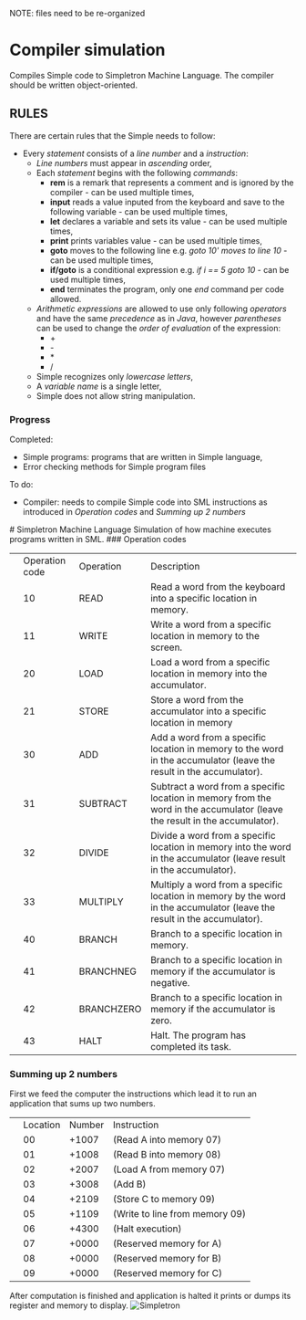 NOTE: files need to be re-organized

# Compiler simulation
Compiles Simple code to Simpletron Machine Language.
The compiler should be written object-oriented.
## RULES
There are certain rules that the Simple needs to follow:
<ul>
    <li>Every <i>statement</i> consists of a <i>line number</i> and a <i>instruction</i>:
        <ul><li><i>Line numbers</i> must appear in <i>ascending</i> order,</li>
            <li>Each <i>statement</i> begins with the following <i>commands</i>:
                <ul>
                    <li><b>rem</b> is a remark that represents a comment and is ignored by the compiler - can be used multiple times,</li>
                    <li><b>input</b> reads a value inputed from the keyboard and save to the following variable - can be used multiple times,</li>
                    <li><b>let</b> declares a variable and sets its value - can be used multiple times,</li>
                    <li><b>print</b> prints variables value - can be used multiple times,</li>
                    <li><b>goto</b> moves to the following line e.g. <i>goto 10' moves to line 10</i> - can be used multiple times,</li>
                    <li><b>if/goto</b> is a conditional expression e.g. <i>if i == 5 goto 10</i> - can be used multiple times,</li>
                    <li><b>end</b> terminates the program, only one <i>end</i> command per code allowed.</li>
                </ul>
            </li>
            <li><i>Arithmetic expressions</i> are allowed to use only following <i>operators</i> and have the same <i>precedence</i> as in <i>Java</i>, however <i>parentheses</i> can be used to change the <i>order of evaluation</i> of the expression:
                <ul>
                    <li>+</li>
                    <li>-</li>
                    <li>*</li>
                    <li>/</li>
                </ul>
            </li>
            <li>Simple recognizes only <i>lowercase letters</i>,</li>
            <li>A <i>variable name</i> is a single letter,</li>
            <li>Simple does not allow string manipulation.</li>
        </ul>
    </li>
</ul>

### Progress 

Completed:
<ul>
<li>Simple programs: programs that are written in Simple language,</li>
<li>Error checking methods for Simple program files</li>
</ul>
To do:
<ul>
<li>Compiler: needs to compile Simple code into SML instructions as introduced in <i>Operation codes</i> and <i>Summing up 2 numbers</i></li>
</ul>
# Simpletron Machine Language
Simulation of how machine executes programs written in SML.
### Operation codes
<table>
    <th>
        <td>Operation code</td>
        <td>Operation</td>
        <td>Description</td>
    </th>
    <tr>
        <td></td>
        <td>10</td>
        <td>READ</td>
        <td>Read a word from the keyboard into a specific location in memory.</td>
    </tr>
    <tr>
        <td></td>
        <td>11</td>
        <td>WRITE</td>
        <td>Write a word from a specific location in memory to the screen.</td>
    </tr>
    <tr>
        <td></td>
        <td>20</td>
        <td>LOAD</td>
        <td>Load a word from a specific location in memory into the accumulator.</td>
    </tr>
    <tr>
        <td></td>
        <td>21</td>
        <td>STORE</td>
        <td>Store a word from the accumulator into a specific location in memory</td>
    </tr>
    <tr>
        <td></td>
        <td>30</td>
        <td>ADD</td>
        <td>Add a word from a specific location in memory to the word in the accumulator (leave the result in the accumulator).</td>
    </tr>
    <tr>
        <td></td>
        <td>31</td>
        <td>SUBTRACT</td>
        <td>Subtract a word from a specific location in memory from the word in the accumulator (leave the result in the accumulator).</td>
    </tr>
    <tr>
        <td></td>
        <td>32</td>
        <td>DIVIDE</td>
        <td>Divide a word from a specific location in memory into the word in the accumulator (leave result in the accumulator).</td>
    </tr>
    <tr>
        <td></td>
        <td>33</td>
        <td>MULTIPLY</td>
        <td>Multiply a word from a specific location in memory by the word in the accumulator (leave the result in the accumulator).</td>
    </tr>
    <tr>
        <td></td>
        <td>40</td>
        <td>BRANCH</td>
        <td>Branch to a specific location in memory.</td>
    </tr>
    <tr>
        <td></td>
        <td>41</td>
        <td>BRANCHNEG</td>
        <td>Branch to a specific location in memory if the accumulator is negative.</td>
    </tr>
    <tr>
        <td></td>
        <td>42</td>
        <td>BRANCHZERO</td>
        <td>Branch to a specific location in memory if the accumulator is zero.</td>
    </tr>
    <tr>
        <td></td>
        <td>43</td>
        <td>HALT</td>
        <td>Halt. The program has completed its task.</td>
    </tr>
</table>

### Summing up 2 numbers
First we feed the computer the instructions which lead it to run an application that sums up two numbers.
<table>
    <th>
        <td>Location</td>
        <td>Number</td>
        <td>Instruction</td>
    </th>
    <tr>
        <td></td>
        <td>00</td>
        <td>+1007</td>
        <td>(Read A into memory 07)</td>
    </tr>
    <tr>
        <td></td>
        <td>01</td>
        <td>+1008</td>
        <td>(Read B into memory 08)</td>
    </tr>
    <tr>
        <td></td>
        <td>02</td>
        <td>+2007</td>
        <td>(Load A from memory 07)</td>
    </tr>
    <tr>
        <td></td>
        <td>03</td>
        <td>+3008</td>
        <td>(Add B)</td>
    </tr>
    <tr>
        <td></td>
        <td>04</td>
        <td>+2109</td>
        <td>(Store C to memory 09)</td>
    </tr>
    <tr>
        <td></td>
        <td>05</td>
        <td>+1109</td>
        <td>(Write to line from memory 09)</td>
    </tr>
    <tr>
        <td></td>
        <td>06</td>
        <td>+4300</td>
        <td>(Halt execution)</td>
    </tr>
    <tr>
        <td></td>
        <td>07</td>
        <td>+0000</td>
        <td>(Reserved memory for A)</td>
    </tr>
    <tr>
        <td></td>
        <td>08</td>
        <td>+0000</td>
        <td>(Reserved memory for B)</td>
    </tr>
    <tr>
        <td></td>
        <td>09</td>
        <td>+0000</td>
        <td>(Reserved memory for C)</td>
    </tr>
</table>

After computation is finished and application is halted it prints or dumps its register and memory to display.
![Simpletron](graphics/Simpletron.png)